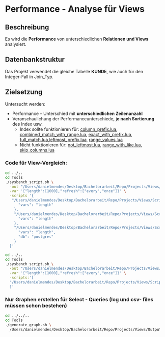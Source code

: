 # Performance - Analyse für Views

## Beschreibung

Es wird die **Performance** von unterschiedlichen **Relationen und Views** analysiert.

## Datenbankstruktur

Das Projekt verwendet die gleiche Tabelle **KUNDE**, wie auch für den Integer-Fall in Join_Typ. 

## Zielsetzung
Untersucht werden:
- Performance – Unterschied mit **unterschiedlichen Zeilenanzahl**
- Veranschaulichung der Performanceunterschiede, **je nach Sortierung** des Index usw.
  - Index sollte funktionieren für: [column_prefix.lua](Scripts/query_differences/query_differences_select/column_prefix.lua), [combined_match_with_range.lua](Scripts/query_differences/query_differences_select/combined_match_with_range.lua), [exact_with_prefix.lua](Scripts/query_differences/query_differences_select/exact_with_prefix.lua), [full_match.lua](Scripts/query_differences/query_differences_select/full_match.lua),[leftmost_prefix.lua](Scripts/query_differences/query_differences_select/leftmost_prefix.lua), [range_values.lua](Scripts/query_differences/query_differences_select/range_values.lua)
  - Nicht funktionieren für: [not_leftmost.lua](Scripts/query_differences/query_differences_select/not_leftmost.lua), [range_with_like.lua](Scripts/query_differences/query_differences_select/range_with_like.lua), [skip_columns.lua](Scripts/query_differences/query_differences_select/skip_columns.lua)
    
### Code für View-Vergleich:
```bash
cd ../..
cd Tools
./sysbench_script.sh \
  -out "/Users/danielmendes/Desktop/Bachelorarbeit/Repo/Projects/Views/Output" \
  -var '{"length":[1000],"refresh":["every","once"]}' \
  -scripts '{
   "/Users/danielmendes/Desktop/Bachelorarbeit/Repo/Projects/Views/Scripts/virtual_view": {
      "vars": "length"
    },
    "/Users/danielmendes/Desktop/Bachelorarbeit/Repo/Projects/Views/Scripts/with_trigger": {
      "vars": "length"
    },
    "/Users/danielmendes/Desktop/Bachelorarbeit/Repo/Projects/Views/Scripts/mat_view": {
      "vars": "length",
      "db": "postgres"
    }
  }'
```

```bash
cd ../..
cd Tools  
./sysbench_script.sh \
  -out "/Users/danielmendes/Desktop/Bachelorarbeit/Repo/Projects/Views/Output" \
  -var '{"length":[1000],"refresh":["every","once"]}' \
  -scripts:'[
  "/Users/danielmendes/Desktop/Bachelorarbeit/Repo/Projects/Views/Scripts/mat_view:length;refresh"
  ]'
```

### Nur Graphen erstellen für Select - Queries (log und csv- files müssen schon bestehen)
```bash
cd ../../..
cd Tools
./generate_graph.sh \
  /Users/danielmendes/Desktop/Bachelorarbeit/Repo/Projects/Views/Output
```